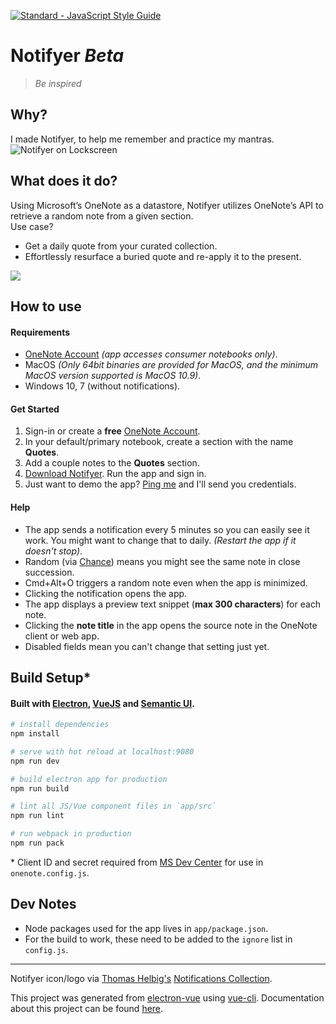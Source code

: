 [![Standard - JavaScript Style Guide](https://img.shields.io/badge/code%20style-standard-brightgreen.svg)](http://standardjs.com/)

# Notifyer *Beta*
>*Be inspired*

## Why?
I made Notifyer, to help me remember and practice my mantras.
![Notifyer on Lockscreen](http://i.imgur.com/Ekrnpp7.png)

## What does it do?
Using Microsoft’s OneNote as a datastore, Notifyer utilizes OneNote’s API to retrieve a random note from a given section.  
Use case?  
- Get a daily quote from your curated collection.  
- Effortlessly resurface a buried quote and re-apply it to the present.  

![](http://g.recordit.co/B4qxjGiR9I.gif)

## How to use
#### Requirements
- [OneNote Account][] *(app accesses consumer notebooks only)*.  
- MacOS *(Only 64bit binaries are provided for MacOS, and the minimum MacOS version supported is MacOS 10.9)*.
- Windows 10, 7 (without notifications).

#### Get Started
1. Sign-in or create a **free** [OneNote Account][].
2. In your default/primary notebook, create a section with the name **Quotes**.
3. Add a couple notes to the **Quotes** section.
4. [Download Notifyer][]. Run the app and sign in.
5. Just want to demo the app? [Ping me](http://twitter.com/komplexb) and I'll send you credentials.

#### Help
- The app sends a notification every 5 minutes so you can easily see it work. You might want to change that to daily. *(Restart the app if it doesn't stop)*.
- Random (via [Chance][]) means you might see the same note in close succession.
- Cmd+Alt+O triggers a random note even when the app is minimized.
- Clicking the notification opens the app.
- The app displays a preview text snippet (**max 300 characters**) for each note.
- Clicking the **note title** in the app opens the source note in the OneNote client or web app.
- Disabled fields mean you can't change that setting just yet.


## Build Setup*
#### Built with [Electron](http://electron.atom.io/), [VueJS](https://vuejs.org/v2/guide/) and [Semantic UI](http://semantic-ui.com/).

``` bash
# install dependencies
npm install

# serve with hot reload at localhost:9080
npm run dev

# build electron app for production
npm run build

# lint all JS/Vue component files in `app/src`
npm run lint

# run webpack in production
npm run pack
```
\* Client ID and secret required from [MS Dev Center](https://msdn.microsoft.com/en-us/office/office365/howto/onenote-auth#register-msa) for use in `onenote.config.js`.


## Dev Notes
- Node packages used for the app lives in `app/package.json`.
- For the build to work, these need to be added to the `ignore` list in `config.js`.

---
Notifyer icon/logo via [Thomas Helbig's][] [Notifications Collection][].

This project was generated from [electron-vue](https://github.com/SimulatedGREG/electron-vue) using [vue-cli](https://github.com/vuejs/vue-cli). Documentation about this project can be found [here](https://simulatedgreg.gitbooks.io/electron-vue/content/index.html).

[Thomas Helbig's]: https://thenounproject.com/dergraph
[Notifications Collection]: https://thenounproject.com/dergraph/collection/notifications
[OneNote Account]: http://onenote.com
[Download Notifyer]: https://github.com/komplexb/notifyer-electron/releases
[Chance]: http://chancejs.com
